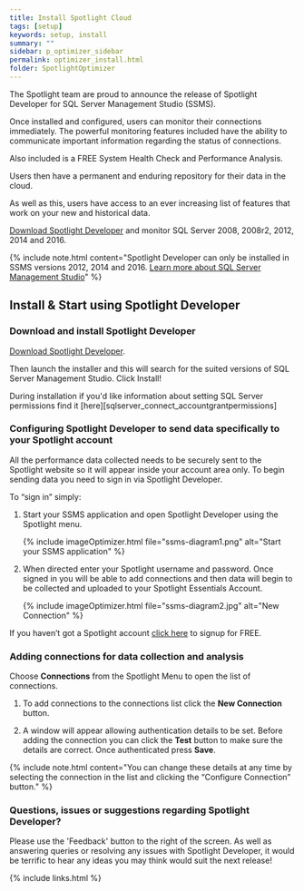 ```yaml
---
title: Install Spotlight Cloud
tags: [setup]
keywords: setup, install
summary: ""
sidebar: p_optimizer_sidebar
permalink: optimizer_install.html
folder: SpotlightOptimizer
---
```


The Spotlight team are proud to announce the release of Spotlight Developer for SQL Server Management Studio (SSMS).

Once installed and configured, users can monitor their connections immediately. The powerful monitoring features included have the ability to communicate important information regarding the status of connections.

Also included is a FREE System Health Check and Performance Analysis.

Users then have a permanent and enduring repository for their data in the cloud.

As well as this, users have access to an ever increasing list of features that work on your new and historical data.

[Download Spotlight Developer](https://www.spotlightessentials.com/download/register) and monitor SQL Server 2008, 2008r2, 2012, 2014 and 2016.

{% include note.html content="Spotlight Developer can only be installed in SSMS versions 2012, 2014 and 2016. [Learn more about SQL Server Management Studio](https://msdn.microsoft.com/en-us/library/ms174173.aspx)" %}

## Install & Start using Spotlight Developer

### Download and install Spotlight Developer

[Download Spotlight Developer](https://www.spotlightessentials.com/download/register).

Then launch the installer and this will search for the suited versions of SQL Server Management Studio. Click Install!

During installation if you'd like information about setting SQL Server permissions find it [here][sqlserver_connect_accountgrantpermissions]

### Configuring Spotlight Developer to send data specifically to your Spotlight account

All the performance data collected needs to be securely sent to the Spotlight website so it will appear inside your account area only. To begin sending data you need to sign in via Spotlight Developer.

To “sign in” simply:

1. Start your SSMS application and open Spotlight Developer using the Spotlight menu.

   {% include imageOptimizer.html file="ssms-diagram1.png" alt="Start your SSMS application" %}

2. When directed enter your Spotlight username and password. Once signed in you will be able to add connections and then data will begin to be collected and uploaded to your Spotlight Essentials Account.

   {% include imageOptimizer.html file="ssms-diagram2.jpg" alt="New Connection" %}

If you haven’t got a Spotlight account [click here](https://www.spotlightessentials.com/Home/SignUp) to signup for FREE.

### Adding connections for data collection and analysis
Choose **Connections** from the Spotlight Menu to open the list of connections.

1. To add connections to the connections list click the **New Connection** button.

2. A window will appear allowing authentication details to be set. Before adding the connection you can click the **Test** button to make sure the details are correct. Once authenticated press **Save**.

{% include note.html content="You can change these details at any time by selecting the connection in the list and clicking the “Configure Connection” button." %}

### Questions, issues or suggestions regarding Spotlight Developer?
Please use the 'Feedback' button to the right of the screen.
As well as answering queries or resolving any issues with Spotlight Developer, it would be terrific to hear any ideas you may think would suit the next release!


{% include links.html %}
